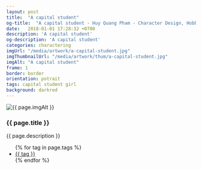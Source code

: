 ```yaml
---
layout: post
title:  "A capital student"
og-title:  "A capital student - Huy Quang Pham - Character Design, Hobbyist Artist"
date:   2018-01-01 17:28:32 +0700
description: 'A capital student'
og-description: 'A capital student'
categories: charactering
imgUrl: "/media/artwork/a-capital-student.jpg"
imgThumbnailUrl: "/media/artwork/thum/a-capital-student.jpg"
imgAlt: "A capital student"
frame: 1
border: border
orientation: potrait
tags: capital student girl
background: darkred
---
```

<article class="content">
  <div class="wrapper wrapper-img">
    <img id="c" class="pic {% if page.frame %}{{ "pic-frame" }}{% endif %}" src="{{ page.imgUrl | absolute_url }}" alt="{{ page.imgAlt }}" style="background-color: {{ page.background }}" />
  </div>
  <h3 class="title">{{ page.title }}</h3>
  <p class="des">{{ page.description }}</p>
  <ul class="tags">
    {% for tag in page.tags %}
      <li><a href="#">{{ tag }}</a></li>
    {% endfor %}
  </ul>
</article>
